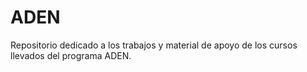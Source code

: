 # ADEN
Repositorio dedicado a los trabajos y material de apoyo de los cursos llevados del programa ADEN.
